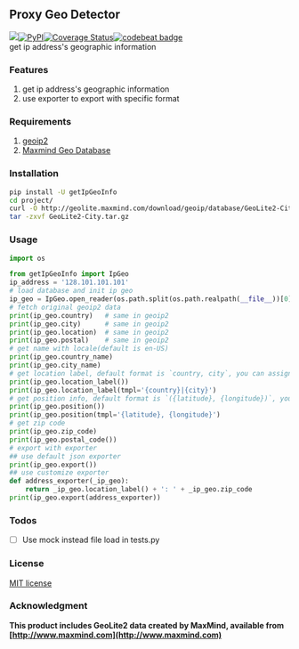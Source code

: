 ## Proxy Geo Detector 
[![](https://travis-ci.org/ezirmusitua/ipgeo.svg?branch=master)](https://travis-ci.org/ezirmusitua/ipgeo)[![PyPI](https://img.shields.io/pypi/dm/getIpGeoInfo.svg)](https://pypi.python.org/pypi?%3Aaction=pkg_edit&name=getIpGeoInfo)[![Coverage Status](https://coveralls.io/repos/github/ezirmusitua/ipgeo/badge.svg?branch=master)](https://coveralls.io/github/ezirmusitua/ipgeo?branch=master)[![codebeat badge](https://codebeat.co/badges/67f9663f-af34-4615-9c9b-b52411200c76)](https://codebeat.co/projects/github-com-ezirmusitua-ipgeo-master)  
get ip address's geographic information  
### Features  
1. get ip address's geographic information  
2. use exporter to export with specific format  

### Requirements  
1. [geoip2](https://github.com/maxmind/GeoIP2-python)    
2. [Maxmind Geo Database](http://dev.maxmind.com/geoip/geoip2/geolite2/)    

### Installation  
```bash    
pip install -U getIpGeoInfo  
cd project/
curl -O http://geolite.maxmind.com/download/geoip/database/GeoLite2-City.tar.gz  
tar -zxvf GeoLite2-City.tar.gz
```  

### Usage  
```python  
import os  

from getIpGeoInfo import IpGeo  
ip_address = '128.101.101.101'
# load database and init ip geo  
ip_geo = IpGeo.open_reader(os.path.split(os.path.realpath(__file__))[0] + '/GeoLite2-City.mmdb')(ip_address)  
# fetch original geoip2 data  
print(ip_geo.country)   # same in geoip2
print(ip_geo.city)      # same in geoip2
print(ip_geo.location)  # same in geoip2
print(ip_geo.postal)    # same in geoip2  
# get name with locale(default is en-US)  
print(ip_geo.country_name)  
print(ip_geo.city_name)  
# get location label, default format is `country, city`, you can assign template like `{country}|{city}`  
print(ip_geo.location_label())
print(ip_geo.location_label(tmpl='{country}|{city}')  
# get position info, default format is `({latitude}, {longitude})`, you can assign template like `{latitude}, {longitude}`  
print(ip_geo.position())
print(ip_geo.position(tmpl='{latitude}, {longitude}')  
# get zip code  
print(ip_geo.zip_code)
print(ip_geo.postal_code())  
# export with exporter  
## use default json exporter  
print(ip_geo.export())  
## use customize exporter  
def address_exporter(_ip_geo):
    return _ip_geo.location_label() + ': ' + _ip_geo.zip_code
print(ip_geo.export(address_exporter))
```  

### Todos 
 - [ ] Use mock instead file load in tests.py

### License  
[MIT license](https://opensource.org/licenses/MIT)  
### Acknowledgment  
**This product includes GeoLite2 data created by MaxMind, available from [http://www.maxmind.com](http://www.maxmind.com)**    

